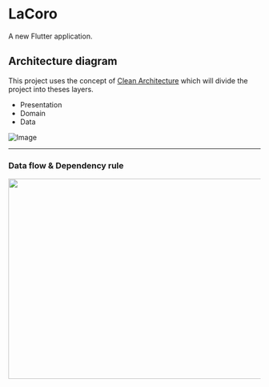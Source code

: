 # LaCoro

A new Flutter application.

## Architecture diagram

This project uses the concept of [Clean Architecture](https://blog.cleancoder.com/uncle-bob/2012/08/13/the-clean-architecture.html) which will divide the project into theses layers.

- Presentation
- Domain
- Data

![Image](https://github.com/LaCoro/ConsumerFlutterApp/blob/master/screens/lacoro_consumer_arch.png?raw=true)

---
### Data flow & Dependency rule
<img src="https://miro.medium.com/max/1400/1*jH0iI7-MSQYgLUrqTUm6mg.png" width="600" height="400" />
